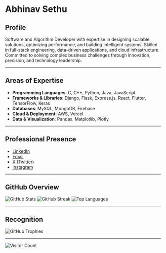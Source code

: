 # Abhinav Sethu

## Profile

Software and Algorithm Developer with expertise in designing scalable solutions, optimizing performance, and building intelligent systems. Skilled in full-stack engineering, data-driven applications, and cloud infrastructure. Committed to solving complex business challenges through innovation, precision, and technology leadership.

---

## Areas of Expertise

* **Programming Languages**: C, C++, Python, Java, JavaScript
* **Frameworks & Libraries**: Django, Flask, Express.js, React, Flutter, TensorFlow, Keras
* **Databases**: MySQL, MongoDB, Firebase
* **Cloud & Deployment**: AWS, Vercel
* **Data & Visualization**: Pandas, Matplotlib, Plotly

---

## Professional Presence

* [LinkedIn](https://linkedin.com/in/AbhinavSethu)
* [Email](mailto:abhinavsethu2005@gmail.com)
* [X (Twitter)](https://x.com/AbhinavSethu)
* [Instagram](https://instagram.com/abhinav_sethu)

---

## GitHub Overview

![GitHub Stats](https://github-readme-stats.vercel.app/api?username=AbhinavSethu\&theme=transparent\&hide_border=true\&show_icons=true)
![GitHub Streak](https://nirzak-streak-stats.vercel.app/?user=AbhinavSethu\&theme=transparent\&hide_border=true)
![Top Languages](https://github-readme-stats.vercel.app/api/top-langs/?username=AbhinavSethu\&theme=transparent\&hide_border=true\&layout=compact)

---

## Recognition

![GitHub Trophies](https://github-profile-trophy.vercel.app/?username=AbhinavSethu\&theme=flat\&no-frame=true\&no-bg=true\&margin-w=4)

---

![Visitor Count](https://visitcount.itsvg.in/api?id=AbhinavSethu\&icon=0\&color=0)
